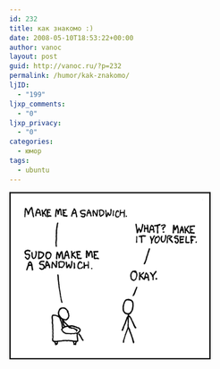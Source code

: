 ```yaml
---
id: 232
title: как знакомо :)
date: 2008-05-10T18:53:22+00:00
author: vanoc
layout: post
guid: http://vanoc.ru/?p=232
permalink: /humor/kak-znakomo/
ljID:
  - "199"
ljxp_comments:
  - "0"
ljxp_privacy:
  - "0"
categories:
  - юмор
tags:
  - ubuntu
---
```

<img style="border: 0pt none;" title="sudo" src="/uploads/sudo.png" alt="" width="360" height="299" /></a>